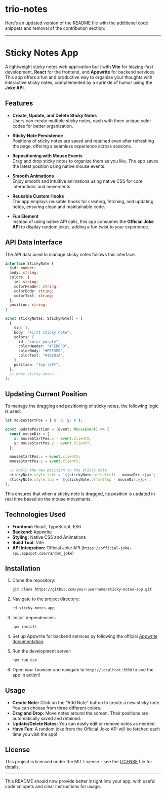 # trio-notes
Here’s an updated version of the README file with the additional code snippets and removal of the contribution section:

---

# Sticky Notes App

A lightweight sticky notes web application built with **Vite** for blazing-fast development, **React** for the frontend, and **Appwrite** for backend services. This app offers a fun and productive way to organize your thoughts with interactive sticky notes, complemented by a sprinkle of humor using the **Joke API**.

## Features

- **Create, Update, and Delete Sticky Notes**  
  Users can create multiple sticky notes, each with three unique color codes for better organization.
  
- **Sticky Note Persistence**  
  Positions of sticky notes are saved and retained even after refreshing the page, offering a seamless experience across sessions.

- **Repositioning with Mouse Events**  
  Drag and drop sticky notes to organize them as you like. The app saves the latest position using native mouse events.

- **Smooth Animations**  
  Enjoy smooth and intuitive animations using native CSS for core interactions and movements.

- **Reusable Custom Hooks**  
  The app employs reusable hooks for creating, fetching, and updating notes, ensuring clean and maintainable code.

- **Fun Element**  
  Instead of using native API calls, this app consumes the **Official Joke API** to display random jokes, adding a fun twist to your experience.

## API Data Interface

The API data used to manage sticky notes follows this interface:

```typescript
interface StickyNote {
  $id: number;
  body: string;
  colors: {
    id: string;
    colorHeader: string;
    colorBody: string;
    colorText: string;
  };
  position: string;
}

const stickyNotes: StickyNote[] = [
  {
    $id: 1,
    body: "First sticky note",
    colors: {
      id: "color-purple",
      colorHeader: "#FED0FD",
      colorBody: "#FEE5FD",
      colorText: "#18181A",
    },
    position: "top-left",
  },
  // more sticky notes...
];
```

## Updating Current Position

To manage the dragging and positioning of sticky notes, the following logic is used:

```typescript
let mouseStartPos = { x: 0, y: 0 };

const updatePosition = (event: MouseEvent) => {
  const mouseDir = {
    x: mouseStartPos.x - event.clientX,
    y: mouseStartPos.y - event.clientY,
  };

  mouseStartPos.x = event.clientX;
  mouseStartPos.y = event.clientY;

  // Apply the new position to the sticky note
  stickyNote.style.left = `${stickyNote.offsetLeft - mouseDir.x}px`;
  stickyNote.style.top = `${stickyNote.offsetTop - mouseDir.y}px`;
};
```

This ensures that when a sticky note is dragged, its position is updated in real time based on the mouse movements.

## Technologies Used

- **Frontend:** React, TypeScript, ES6
- **Backend:** Appwrite
- **Styling:** Native CSS and Animations
- **Build Tool:** Vite
- **API Integration:** Official Joke API (`https://official-joke-api.appspot.com/random_joke`)

## Installation

1. Clone the repository:
   ```bash
   git clone https://github.com/your-username/sticky-notes-app.git
   ```

2. Navigate to the project directory:
   ```bash
   cd sticky-notes-app
   ```

3. Install dependencies:
   ```bash
   npm install
   ```

4. Set up Appwrite for backend services by following the official [Appwrite documentation](https://appwrite.io/docs).

5. Run the development server:
   ```bash
   npm run dev
   ```

6. Open your browser and navigate to `http://localhost:3000` to see the app in action!

## Usage

- **Create Note:** Click on the "Add Note" button to create a new sticky note. You can choose from three different colors.
- **Drag and Drop:** Move notes around the screen. Their positions are automatically saved and retained.
- **Update/Delete Notes:** You can easily edit or remove notes as needed.
- **Have Fun:** A random joke from the Official Joke API will be fetched each time you visit the app!

## License

This project is licensed under the MIT License - see the [LICENSE](LICENSE) file for details.

---

This README should now provide better insight into your app, with useful code snippets and clear instructions for usage.
